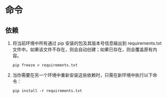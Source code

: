 # 命令

## 依赖

1. 将当前环境中所有通过 pip 安装的包及其版本号信息输出到 requirements.txt 文件中。如果该文件不存在，则会自动创建；如果已存在，则会覆盖原有内容。

   ```shell
   pip freeze > requirements.txt
   ```

2. 当你需要在另一个环境中重新安装这些依赖时，只需在新环境中执行以下命令：

   ```shell
   pip install -r requirements.txt
   ```
